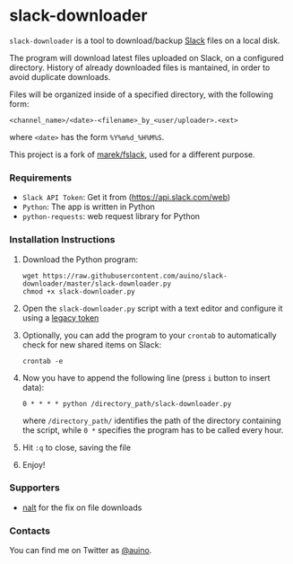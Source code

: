 # slack-downloader

`slack-downloader` is a tool to download/backup [Slack](https://slack.com) files on a local disk.

The program will download latest files uploaded on Slack, on a configured directory.
History of already downloaded files is mantained, in order to avoid duplicate downloads.

Files will be organized inside of a specified directory, with the following form:

```
<channel_name>/<date>-<filename>_by_<user/uploader>.<ext>
```

where `<date>` has the form `%Y%m%d_%H%M%S`.

This project is a fork of [marek/fslack](https://github.com/marek/fslack), used for a different purpose.

### Requirements

* `Slack API Token`: Get it from (https://api.slack.com/web)
* `Python`: The app is written in Python
* `python-requests`: web request library for Python

### Installation Instructions

1. Download the Python program:

   ```
   wget https://raw.githubusercontent.com/auino/slack-downloader/master/slack-downloader.py
   chmod +x slack-downloader.py
   ```

2. Open the `slack-downloader.py` script with a text editor and configure it using a [legacy token](https://api.slack.com/custom-integrations/legacy-tokens)
3. Optionally, you can add the program to your `crontab` to automatically check for new shared items on Slack:

   ```
   crontab -e
   ```

4. Now you have to append the following line (press `i` button to insert data):

   ```
   0 * * * * python /directory_path/slack-downloader.py
   ```

   where `/directory_path/` identifies the path of the directory containing the script, while `0 *` specifies the program has to be called every hour.
5. Hit `:q` to close, saving the file
6. Enjoy!

### Supporters ###

 * [nalt](https://github.com/nalt) for the fix on file downloads

### Contacts ###

You can find me on Twitter as [@auino](https://twitter.com/auino).
